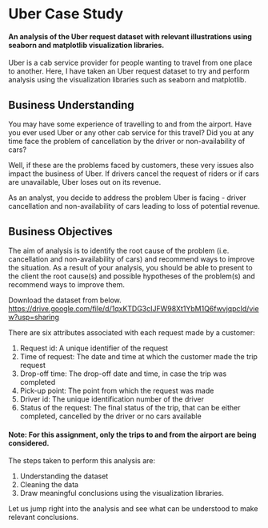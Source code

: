 # Uber Case Study
#### An analysis of the Uber request dataset with relevant illustrations using seaborn and matplotlib visualization libraries.

Uber is a cab service provider for people wanting to travel from one place to another. Here, I have taken an Uber request dataset to try and perform analysis using the visualization libraries such as seaborn and matplotlib.

## Business Understanding
You may have some experience of travelling to and from the airport. Have you ever used Uber or any other cab service for this travel? Did you at any time face the problem of cancellation by the driver or non-availability of cars?

Well, if these are the problems faced by customers, these very issues also impact the business of Uber. If drivers cancel the request of riders or if cars are unavailable, Uber loses out on its revenue.

As an analyst, you decide to address the problem Uber is facing - driver cancellation and
non-availability of cars leading to loss of potential revenue.

## Business Objectives
The aim of analysis is to identify the root cause of the problem (i.e. cancellation and non-availability of cars) and recommend ways to improve the situation. As a result of your analysis, you should be able to present to the client the root cause(s) and possible hypotheses of the problem(s) and recommend ways to improve them.

Download the dataset from below.
https://drive.google.com/file/d/1qxKTDG3cIJFW98Xt1YbM1Q6fwvjqpcId/view?usp=sharing

There are six attributes associated with each request made by a customer:
1. Request id: A unique identifier of the request
2. Time of request: The date and time at which the customer made the trip request
3. Drop-off time: The drop-off date and time, in case the trip was completed
4. Pick-up point: The point from which the request was made
5. Driver id: The unique identification number of the driver
6. Status of the request: The final status of the trip, that can be either completed, cancelled
by the driver or no cars available

#### Note: For this assignment, only the trips to and from the airport are being considered.

The steps taken to perform this analysis are:

1. Understanding the dataset
2. Cleaning the data
3. Draw meaningful conclusions using the visualization libraries.

Let us jump right into the analysis and see what can be understood to make relevant conclusions.
